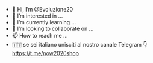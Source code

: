 - 👋 Hi, I’m @Evoluzione20
- 👀 I’m interested in ...
- 🌱 I’m currently learning ...
- 💞️ I’m looking to collaborate on ...
- 📫 How to reach me ...
- 🇮🇹 se sei italiano unisciti al nostro canale
Telegram 👇
https://t.me/now2020shop
<!---
Evoluzione20/Evoluzione20 is a ✨ special ✨ repository because its `README.md` (this file) appears on your GitHub profile.
You can click the Preview link to take a look at your changes.
--->
